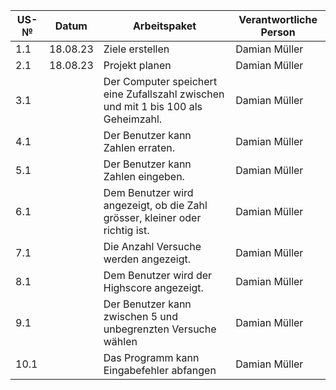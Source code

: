 | US-№ | Datum | Arbeitspaket  | Verantwortliche Person   |
| ---- | ----- | ------------- | ------------------------- |
| 1.1 | 18.08.23  | Ziele erstellen | Damian Müller |
| 2.1 | 18.08.23 | Projekt planen |Damian Müller |
| 3.1 |    | Der Computer speichert eine Zufallszahl zwischen und mit 1 bis 100 als Geheimzahl.   | Damian Müller |
| 4.1 |    | Der Benutzer kann Zahlen erraten. | Damian Müller |
| 5.1 |    | Der Benutzer kann Zahlen eingeben. | Damian Müller |
| 6.1 |    | Dem Benutzer wird angezeigt, ob die Zahl grösser, kleiner oder richtig ist. | Damian Müller |
| 7.1 |    | Die Anzahl Versuche werden angezeigt. | Damian Müller |
| 8.1 |    | Dem Benutzer wird der Highscore angezeigt. | Damian Müller |
| 9.1 |    | Der Benutzer kann zwischen 5 und unbegrenzten Versuche wählen | Damian Müller |
| 10.1|     | Das Programm kann Eingabefehler abfangen | Damian Müller|
